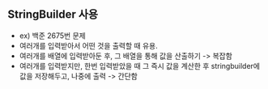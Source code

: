 ## StringBuilder 사용

- ex) 백준 2675번 문제
- 여러개를 입력받아서 어떤 것을 출력할 때 유용.
- 여러개를 배열에 입력받아둔 후, 그 배열을 통해 값을 산출하기 -> 복잡함
- 여러개를 입력받지만, 한번 입력받았을 때 그 즉시 값을 계산한 후 stringbuilder에 값을 저장해두고, 나중에 출력 -> 간단함

